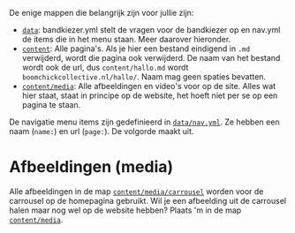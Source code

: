 De enige mappen die belangrijk zijn voor jullie zijn:

- [`data`](./data): bandkiezer.yml stelt de vragen voor de bandkiezer op en
  nav.yml de items die in het menu staan. Meer daarover hieronder.
- [`content`](./content): Alle pagina's. Als je hier een bestand eindigend in
  `.md` verwijderd, wordt die pagina ook verwijderd. De naam van het bestand
  wordt ook de url, dus `content/hallo.md` wordt
  `boomchickcollective.nl/hallo/`. Naam mag geen spaties bevatten.
- [`content/media`](./content/media): Alle afbeeldingen en video's voor op de
  site. Alles wat hier staat, staat in principe op de website, het hoeft niet
  per se op een pagina te staan.

De navigatie menu items zijn gedefinieerd in [`data/nav.yml`](./data/nav.yml).
Ze hebben een naam (`name:`) en url (`page:`). De volgorde maakt uit.

# Afbeeldingen (media)

Alle afbeeldingen in de map
[`content/media/carrousel`](./content/media/carrousel/) worden voor de
carrousel op de homepagina gebruikt. Wil je een afbeelding uit de carrousel
halen maar nog wel op de website hebben? Plaats 'm in de map
[`content/media`](./content/media).
